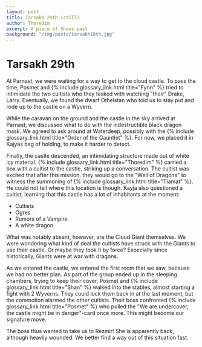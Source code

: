 ```yaml
---
layout: post
title: Tarsakh 29th (still)
author: Thoredim
excerpt: A piece of Shans past
background: "/img/posts/tarsakh18th.jpg"
---
```


# Tarsakh 29th

At Parnast, we were waiting for a way to get to the cloud castle. To pass the
time, Posmet and {% include glossary_link.html title="Fynn" %} tried to intimidate the two cultists who they tasked
with watching "their" Drake, Larry. Eventually, we found the dwarf Othelstan
who told us to stay put and rode up to the castle on a Wyvern.

While the caravan on the ground and the castle in the sky arrived at Parnast,
we discussed what to do with the indestructible black dragon mask. We agreed
to ask around at Waterdeep, possibly with the {% include glossary_link.html title="Order of the Gauntlet" %}. For now,
we placed it in Kajyas bag of holding, to make it harder to detect.

Finally, the castle descended, an intimidating structure made out of white
icy material. {% include glossary_link.html title="Thoredim" %} carried a box with a cultist to the castle, striking
up a conversation. The cultist was excited that after this mission, they
would go to the "Well of Dragons" to witness the summoning of {% include glossary_link.html title="Tiamat" %}. He
could not tell where this location is though. Kayja also questioned a
cultist, learning that this castle has a lot of inhabitants at the moment:

- Cultists
- Ogres
- Rumors of a Vampire
- A white dragon

What was notably absent, however, are the Cloud Giant themselves. We were
wondering what kind of deal the cultists have struck with the Giants to use
their castle. Or maybe they took it by force? Especially since historically,
Giants were at war with dragons.

As we entered the castle, we entered the first room that we saw, because we
had no better plan. As part of the group ended up in the sleeping chambers,
trying to keep their cover, Posmet and {% include glossary_link.html title="Shan" %} walked into the stables, almost
starting a fight with 2 Wyverns. They could lock them back in at the last
moment, but the commotion alarmed the other cultists. Their boss confronted
{% include glossary_link.html title="Posmet" %} who pulled the "We are undercover, the castle might be in danger"-card
once more. This might become our signature move.

The boss thus wanted to take us to Rezmir! She is apparently back, although
heavily wounded. We better find a way out of this situation fast.